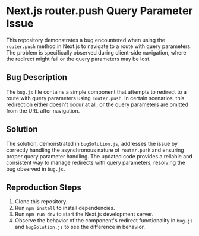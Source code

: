 # Next.js router.push Query Parameter Issue

This repository demonstrates a bug encountered when using the `router.push` method in Next.js to navigate to a route with query parameters. The problem is specifically observed during client-side navigation, where the redirect might fail or the query parameters may be lost.

## Bug Description

The `bug.js` file contains a simple component that attempts to redirect to a route with query parameters using `router.push`. In certain scenarios, this redirection either doesn't occur at all, or the query parameters are omitted from the URL after navigation.

## Solution

The solution, demonstrated in `bugSolution.js`, addresses the issue by correctly handling the asynchronous nature of `router.push` and ensuring proper query parameter handling. The updated code provides a reliable and consistent way to manage redirects with query parameters, resolving the bug observed in `bug.js`.

## Reproduction Steps

1. Clone this repository.
2. Run `npm install` to install dependencies.
3. Run `npm run dev` to start the Next.js development server.
4. Observe the behavior of the component's redirect functionality in `bug.js` and `bugSolution.js` to see the difference in behavior.
